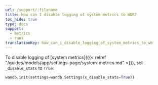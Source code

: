 ```yaml
---
url: /support/:filename
title: How can I disable logging of system metrics to W&B?
toc_hide: true
type: docs
support:
  - metrics
  - runs
translationKey: how_can_i_disable_logging_of_system_metrics_to_wb
---
```

To disable logging of [system metrics]({{< relref "/guides/models/app/settings-page/system-metrics.md" >}}), set `_disable_stats` to `True`:

```python
wandb.init(settings=wandb.Settings(x_disable_stats=True))
```
